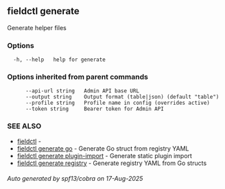 ## fieldctl generate

Generate helper files

### Options

```
  -h, --help   help for generate
```

### Options inherited from parent commands

```
      --api-url string   Admin API base URL
      --output string    Output format (table|json) (default "table")
      --profile string   Profile name in config (overrides active)
      --token string     Bearer token for Admin API
```

### SEE ALSO

* [fieldctl](fieldctl.md)	 - 
* [fieldctl generate go](fieldctl_generate_go.md)	 - Generate Go struct from registry YAML
* [fieldctl generate plugin-import](fieldctl_generate_plugin-import.md)	 - Generate static plugin import
* [fieldctl generate registry](fieldctl_generate_registry.md)	 - Generate registry YAML from Go structs

###### Auto generated by spf13/cobra on 17-Aug-2025
